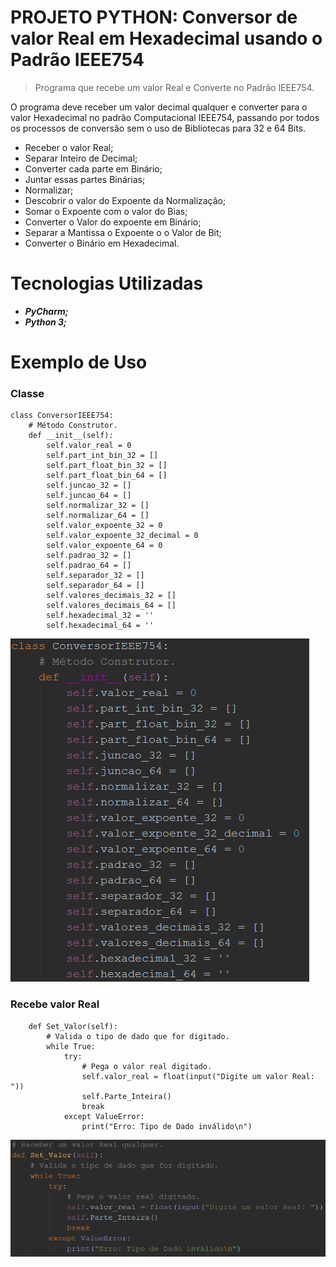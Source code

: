 # PROJETO PYTHON: Conversor de valor Real em Hexadecimal usando o Padrão IEEE754
> Programa que recebe um valor Real e Converte no Padrão IEEE754.

O programa deve receber um valor decimal qualquer e converter para o valor Hexadecimal no 
padrão Computacional IEEE754, passando por todos os processos de conversão sem o uso de Bibliotecas para
32 e 64 Bits.

- Receber o valor Real;
- Separar Inteiro de Decimal;
- Converter cada parte em Binário;
- Juntar essas partes Binárias;
- Normalizar;
- Descobrir o valor do Expoente da Normalização;
- Somar o Expoente com o valor do Bias;
- Converter o Valor do expoente em Binário;
- Separar a Mantissa o Expoente o o Valor  de Bit;
- Converter o Binário em Hexadecimal.

# Tecnologias Utilizadas
* **_PyCharm;_**
* **_Python 3;_**

# Exemplo de Uso
### Classe
```
class ConversorIEEE754:
    # Método Construtor.
    def __init__(self):
        self.valor_real = 0
        self.part_int_bin_32 = []
        self.part_float_bin_32 = []
        self.part_float_bin_64 = []
        self.juncao_32 = []
        self.juncao_64 = []
        self.normalizar_32 = []
        self.normalizar_64 = []
        self.valor_expoente_32 = 0
        self.valor_expoente_32_decimal = 0
        self.valor_expoente_64 = 0
        self.padrao_32 = []
        self.padrao_64 = []
        self.separador_32 = []
        self.separador_64 = []
        self.valores_decimais_32 = []
        self.valores_decimais_64 = []
        self.hexadecimal_32 = ''
        self.hexadecimal_64 = ''
```
![Classe](https://github.com/ThiagoLozano/Conversor-IEEE754/blob/main/Screenshot/Classe.PNG)

### Recebe valor Real
```
    def Set_Valor(self):
        # Valida o tipo de dado que for digitado.
        while True:
            try:
                # Pega o valor real digitado.
                self.valor_real = float(input("Digite um valor Real: "))
                self.Parte_Inteira()
                break
            except ValueError:
                print("Erro: Tipo de Dado inválido\n")
```
![Valor Real](https://github.com/ThiagoLozano/Conversor-IEEE754/blob/main/Screenshot/Recebe_Valor.PNG)
